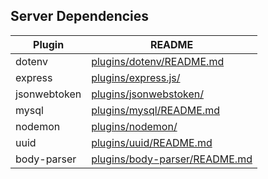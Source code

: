 ## Server Dependencies

| Plugin       | README                                                                                                 |
| ------------ | ------------------------------------------------------------------------------------------------------ |
| dotenv | [plugins/dotenv/README.md](https://github.com/motdotla/dotenv#readme) |
| express     | [plugins/express.js/](https://expressjs.com/)               |
| jsonwebtoken      | [plugins/jsonwebstoken/](https://jwt.io/)                |
| mysql   | [plugins/mysql/README.md](https://github.com/mysqljs/mysql#readme)         |
| nodemon | [plugins/nodemon/](https://github.com/ljharb/qs)     |
| uuid     | [plugins/uuid/README.md](https://github.com/uuidjs/uuid#readme)             |
| body-parser       | [plugins/body-parser/README.md](https://github.com/expressjs/body-parser#readme) |